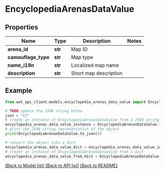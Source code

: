 # EncyclopediaArenasDataValue


## Properties

Name | Type | Description | Notes
------------ | ------------- | ------------- | -------------
**arena_id** | **str** | Map ID | 
**camouflage_type** | **str** | Map type | 
**name_i18n** | **str** | Localized map name | 
**description** | **str** | Short map description | 

## Example

```python
from wot_api_client.models.encyclopedia_arenas_data_value import EncyclopediaArenasDataValue

# TODO update the JSON string below
json = "{}"
# create an instance of EncyclopediaArenasDataValue from a JSON string
encyclopedia_arenas_data_value_instance = EncyclopediaArenasDataValue.from_json(json)
# print the JSON string representation of the object
print(EncyclopediaArenasDataValue.to_json())

# convert the object into a dict
encyclopedia_arenas_data_value_dict = encyclopedia_arenas_data_value_instance.to_dict()
# create an instance of EncyclopediaArenasDataValue from a dict
encyclopedia_arenas_data_value_from_dict = EncyclopediaArenasDataValue.from_dict(encyclopedia_arenas_data_value_dict)
```
[[Back to Model list]](../README.md#documentation-for-models) [[Back to API list]](../README.md#documentation-for-api-endpoints) [[Back to README]](../README.md)


